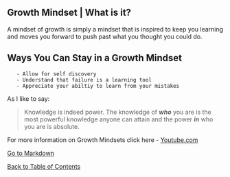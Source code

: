## Growth Mindset | What is it? 

A mindset of growth is simply a mindset that is inspired to keep you learning and moves you forward to push past what you thought you could do.

## **Ways You Can Stay in a Growth Mindset**
       - Allow for self discovery
       - Understand that failure is a learning tool
       - Appreciate your abiltiy to learn from your mistakes

As I like to say:
> Knowledge is indeed power.
> The knowledge of **_who_** you are is the most powerful knowledge anyone can attain and the power **_in_** who you are is absolute.

For more information on Growth Mindsets click here -
 [Youtube.com](https://www.youtube.com/watch?v=hiiEeMN7vbQ)

[Go to Markdown](/markdown.md)

[Back to Table of Contents](/README.md)